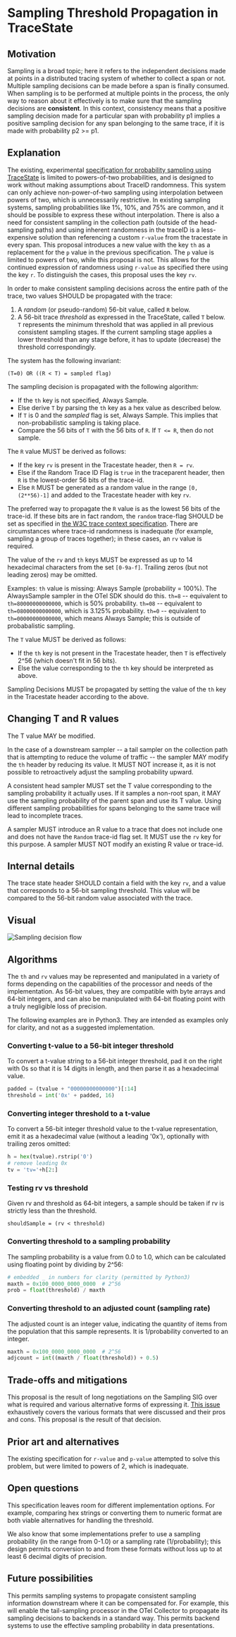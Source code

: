# Sampling Threshold Propagation in TraceState

## Motivation

Sampling is a broad topic; here it refers to the independent decisions made at points in a distributed tracing system of whether to collect a span or not. Multiple sampling decisions can be made before a span is finally consumed. When sampling is to be performed at multiple points in the process, the only way to reason about it effectively is to make sure that the sampling decisions are **consistent**.
In this context, consistency means that a positive sampling decision made for a particular span with probability p1 implies a positive sampling decision for any span belonging to the same trace, if it is made with probability p2 >= p1.

## Explanation

The existing, experimental [specification for probability sampling using TraceState](https://github.com/open-telemetry/opentelemetry-specification/blob/main/specification/trace/tracestate-probability-sampling.md) is limited to powers-of-two probabilities, and is designed to work without making assumptions about TraceID randomness.
This system can only achieve non-power-of-two sampling using interpolation between powers of two, which is unnecessarily restrictive.
In existing sampling systems, sampling probabilities like 1%, 10%, and 75% are common, and it should be possible to express these without interpolation.
There is also a need for consistent sampling in the collection path (outside of the head-sampling paths) and using inherent randomness in the traceID is a less-expensive solution than referencing a custom `r-value` from the tracestate in every span.
This proposal introduces a new value with the key `th` as a replacement for the `p` value in the previous specification.
The `p` value is limited to powers of two, while this proposal is not.
This allows for the continued expression of randomness using `r-value` as specified there using the key `r`.
To distinguish the cases, this proposal uses the key `rv`.

In order to make consistent sampling decisions across the entire path of the trace, two values SHOULD be propagated with the trace:

1. A _random_ (or pseudo-random) 56-bit value, called `R` below.
2. A 56-bit trace _threshold_ as expressed in the TraceState, called `T` below. `T` represents the minimum threshold that was applied in all previous consistent sampling stages. If the current sampling stage applies a lower threshold than any stage before, it has to update (decrease) the threshold correspondingly.

The system has the following invariant:

`(T=0) OR ((R < T) = sampled flag)`

The sampling decision is propagated with the following algorithm:

* If the `th` key is not specified, Always Sample.
* Else derive `T` by parsing the `th` key as a hex value as described below.
* If `T` is 0 and the _sampled_ flag is set, Always Sample. This implies that non-probabilistic sampling is taking place.
* Compare the 56 bits of `T` with the 56 bits of `R`. If `T <= R`, then do not sample.

The `R` value MUST be derived as follows:

* If the key `rv` is present in the Tracestate header, then `R = rv`.
* Else if the Random Trace ID Flag is `true` in the traceparent header, then `R` is the lowest-order 56 bits of the trace-id.
* Else `R` MUST be generated as a random value in the range `[0, (2**56)-1]` and added to the Tracestate header with key `rv`.

The preferred way to propagate the `R` value is as the lowest 56 bits of the trace-id.
If these bits are in fact random, the `random` trace-flag SHOULD be set as specified in [the W3C trace context specification](https://w3c.github.io/trace-context/#trace-id).
There are circumstances where trace-id randomness is inadequate (for example, sampling a group of traces together); in these cases, an `rv` value is required.

The value of the `rv` and `th` keys MUST be expressed as up to 14 hexadecimal characters from the set `[0-9a-f]`. Trailing zeros (but not leading zeros) may be omitted.

Examples:
`th` value is missing: Always Sample (probability = 100%). The AlwaysSample sampler in the OTel SDK should do this.
`th=8` -- equivalent to `th=80000000000000`, which is 50% probability.
`th=08` -- equivalent to `th=08000000000000`, which is 3.125% probability.
`th=0` -- equivalent to `th=00000000000000`, which means Always Sample; this is outside of probabalistic sampling.

The `T` value MUST be derived as follows:

* If the `th` key is not present in the Tracestate header, then `T` is effectively 2^56 (which doesn't fit in 56 bits).
* Else the value corresponding to the `th` key should be interpreted as above.

Sampling Decisions MUST be propagated by setting the value of the `th` key in the Tracestate header according to the above.

## Changing T and R values

The T value MAY be modified.

In the case of a downstream sampler -- a tail sampler on the collection path that is attempting to reduce the volume of traffic -- the sampler MAY modify the `th` header by reducing its value.
It MUST NOT increase it, as it is not possible to retroactively adjust the sampling probability upward.

A consistent head sampler MUST set the T value corresponding to the sampling probability it actually uses. If it samples a non-root span, it MAY use the sampling probability of the parent span and use its T value.
Using different sampling probabilities for spans belonging to the same trace will lead to incomplete traces.

A sampler MUST introduce an R value to a trace that does not include one and does not have the `Random` trace-id flag set. It MUST use the `rv` key for this purpose. A sampler MUST NOT modify an existing R value or trace-id.

## Internal details

The trace state header SHOULD contain a field with the key `rv`, and a value that corresponds to a 56-bit sampling threshold.
This value will be compared to the 56-bit random value associated with the trace.

## Visual

![Sampling decision flow](../img/0235-sampling-threshold-calculation.png)

## Algorithms

The `th` and `rv` values may be represented and manipulated in a variety of forms depending on the capabilities of the processor and needs of the implementation. As 56-bit values, they are compatible with byte arrays and 64-bit integers, and can also be manipulated with 64-bit floating point with a truly negligible loss of precision.

The following examples are in Python3. They are intended as examples only for clarity, and not as a suggested implementation.

### Converting t-value to a 56-bit integer threshold

To convert a t-value string to a 56-bit integer threshold, pad it on the right with 0s so that it is 14 digits in length, and then parse it as a hexadecimal value.

```py
padded = (tvalue + "00000000000000")[:14]
threshold = int('0x' + padded, 16)
```

### Converting integer threshold to a t-value

To convert a 56-bit integer threshold value to the t-value representation, emit it as a hexadecimal value (without a leading '0x'), optionally with trailing zeros omitted:

```py
h = hex(tvalue).rstrip('0')
# remove leading 0x
tv = 'tv='+h[2:]
```

### Testing rv vs threshold

Given rv and threshold as 64-bit integers, a sample should be taken if rv is strictly less than the threshold.

```
shouldSample = (rv < threshold)
```

### Converting threshold to a sampling probability

The sampling probability is a value from 0.0 to 1.0, which can be calculated using floating point by dividing by 2^56:

```py
# embedded _ in numbers for clarity (permitted by Python3)
maxth = 0x100_0000_0000_0000  # 2^56
prob = float(threshold) / maxth
```

### Converting threshold to an adjusted count (sampling rate)

The adjusted count is an integer value, indicating the quantity of items from the population that this sample represents. It is 1/probability converted to an integer.

```py
maxth = 0x100_0000_0000_0000  # 2^56
adjcount = int((maxth / float(threshold)) + 0.5)
```

## Trade-offs and mitigations

This proposal is the result of long negotiations on the Sampling SIG over what is required and various alternative forms of expressing it. [This issue](https://github.com/open-telemetry/opentelemetry-specification/issues/3602) exhaustively covers the various formats that were discussed and their pros and cons. This proposal is the result of that decision.

## Prior art and alternatives

The existing specification for `r-value` and `p-value` attempted to solve this problem, but were limited to powers of 2, which is inadequate.

## Open questions

This specification leaves room for different implementation options. For example, comparing hex strings or converting them to numeric format are both viable alternatives for handling the threshold.

We also know that some implementations prefer to use a sampling probability (in the range from 0-1.0) or a sampling rate (1/probability); this design permits conversion to and from these formats without loss up to at least 6 decimal digits of precision.

## Future possibilities

This permits sampling systems to propagate consistent sampling information downstream where it can be compensated for.
For example, this will enable the tail-sampling processor in the OTel Collector to propagate its sampling decisions to backends in a standard way.
This permits backend systems to use the effective sampling probability in data presentations.
